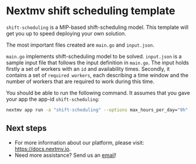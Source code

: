 # Nextmv shift scheduling template

`shift-scheduling` is a MIP-based shift-scheduling model. This template will get
you up to speed deploying your own solution.

The most important files created are `main.go` and `input.json`.

`main.go` implements shift-scheduling model to be solved. `input.json` is a
sample input file that follows the input definition in `main.go`. The input
holds firstly a set of workers with an `id` and availability times. Secondly, it
contains a set of `required workers`, each describing a time window and the
number of workers that are required to work during this time.

You should be able to run the following command. It assumes that you gave your
app the app-id `shift-scheduling`:

```bash
nextmv app run -a "shift-scheduling" --options max_hours_per_day="9h"
```

## Next steps

* For more information about our platform, please visit: <https://docs.nextmv.io>.
* Need more assistance? Send us an [email](mailto:support@nextmv.io)!
